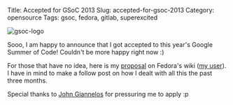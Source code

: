 Title: Accepted for GSoC 2013
Slug: accepted-for-gsoc-2013
Category: opensource
Tags: gsoc, fedora, gitlab, superexcited

![gsoc-logo](https://1-ps.googleusercontent.com/sx/s.google-melange.appspot.com/www.google-melange.com/soc/content/2-1-20130521/images/gsoc/logo/924x156xbanner-gsoc2013.png.pagespeed.ic.Z9V_lgyiqp.jpg)

Sooo, I am happy to announce that I got accepted to this year's Google Summer of Code!
Couldn't be more happy right now :)

For those that have no idea, here is my [proposal][] on Fedora's wiki ([my user][]). 
I have in mind to make a follow post on how I dealt with all this the past three months.

Special thanks to [John Giannelos][troll] for pressuring me to apply :p

 
[proposal]: https://fedoraproject.org/wiki/GSOC_2013/Student_Application_Axilleas/Gitlab%28463%29
[my user]: https://fedoraproject.org/wiki/User:Axilleas 
[troll]: https://github.com/johngian

